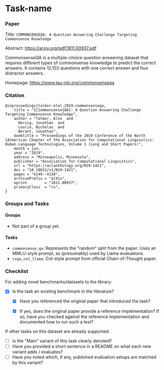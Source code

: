 # Task-name

### Paper

Title: `COMMONSENSEQA: A Question Answering Challenge Targeting
Commonsense Knowledge`

Abstract: https://arxiv.org/pdf/1811.00937.pdf

CommonsenseQA is a multiple-choice question answering dataset that requires different types of commonsense knowledge to predict the correct answers.
It contains 12,102 questions with one correct answer and four distractor answers.

Homepage: https://www.tau-nlp.org/commonsenseqa


### Citation

```
@inproceedings{talmor-etal-2019-commonsenseqa,
    title = "{C}ommonsense{QA}: A Question Answering Challenge Targeting Commonsense Knowledge",
    author = "Talmor, Alon  and
      Herzig, Jonathan  and
      Lourie, Nicholas  and
      Berant, Jonathan",
    booktitle = "Proceedings of the 2019 Conference of the North {A}merican Chapter of the Association for Computational Linguistics: Human Language Technologies, Volume 1 (Long and Short Papers)",
    month = jun,
    year = "2019",
    address = "Minneapolis, Minnesota",
    publisher = "Association for Computational Linguistics",
    url = "https://aclanthology.org/N19-1421",
    doi = "10.18653/v1/N19-1421",
    pages = "4149--4158",
    archivePrefix = "arXiv",
    eprint        = "1811.00937",
    primaryClass  = "cs",
}
```

### Groups and Tasks

#### Groups

* Not part of a group yet.

#### Tasks

* `commonsense_qa`: Represents the "random" split from the paper. Uses an MMLU-style prompt, as (presumably) used by Llama evaluations.
* `csqa_cot_llama`: Cot-style prompt from official Chain-of-Thought paper.

### Checklist

For adding novel benchmarks/datasets to the library:
* [x] Is the task an existing benchmark in the literature?
  * [x] Have you referenced the original paper that introduced the task?
  * [x] If yes, does the original paper provide a reference implementation? If so, have you checked against the reference implementation and documented how to run such a test?


If other tasks on this dataset are already supported:
* [ ] Is the "Main" variant of this task clearly denoted?
* [ ] Have you provided a short sentence in a README on what each new variant adds / evaluates?
* [ ] Have you noted which, if any, published evaluation setups are matched by this variant?
